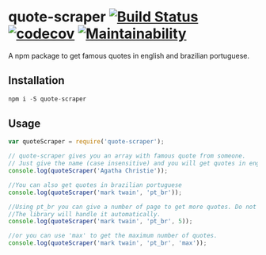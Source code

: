 # quote-scraper [![Build Status](https://travis-ci.org/edgarpf/quote-scraper.svg?branch=master)](https://travis-ci.org/edgarpf/quote-scraper) [![codecov](https://codecov.io/gh/edgarpf/quote-scraper/branch/master/graph/badge.svg)](https://codecov.io/gh/edgarpf/quote-scraper) [![Maintainability](https://api.codeclimate.com/v1/badges/bae84ef93f2e4f7eeb11/maintainability)](https://codeclimate.com/github/edgarpf/quote-scraper/maintainability)
A npm package to get famous quotes in english and brazilian portuguese.  

## Installation
```js
npm i -S quote-scraper
```

## Usage
```js
var quoteScraper = require('quote-scraper');

// quote-scraper gives you an array with famous quote from someone. 
// Just give the name (case insensitive) and you will get quotes in english.
console.log(quoteScraper('Agatha Christie')); 

//You can also get quotes in brazilian portuguese
console.log(quoteScraper('mark twain', 'pt_br')); 

//Using pt_br you can give a number of page to get more quotes. Do not worry about a big number. 
//The library will handle it automatically.
console.log(quoteScraper('mark twain', 'pt_br', 5)); 

//or you can use 'max' to get the maximum number of quotes.
console.log(quoteScraper('mark twain', 'pt_br', 'max')); 

```
